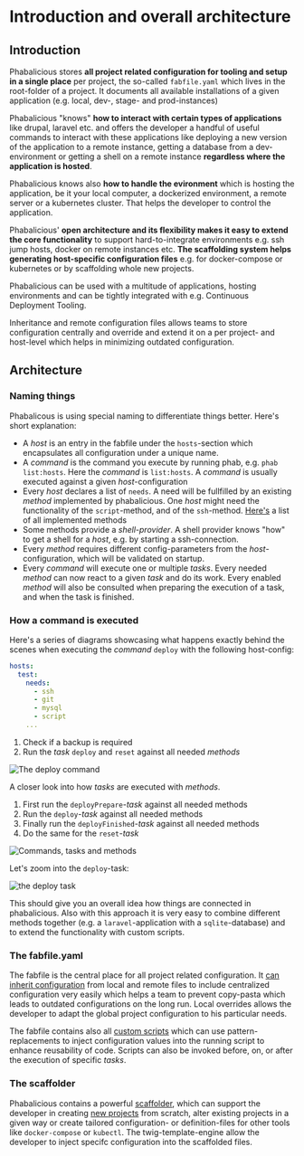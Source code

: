 # Introduction and overall architecture

## Introduction

Phabalicious stores **all project related configuration for tooling and setup in a single place** per project, the so-called `fabfile.yaml` which lives in the root-folder of a project. It documents all available installations of a given application (e.g. local, dev-, stage- and prod-instances)

Phabalicious "knows" **how to interact with certain types of applications** like drupal, laravel etc. and offers the developer a handful of useful commands to interact with these applications like deploying a new version of the application to a remote instance, getting a database from a dev-environment or getting a shell on a remote instance **regardless where the application is hosted**. 

Phabalicious knows also **how to handle the evironment** which is hosting the application, be it your local computer, a dockerized environment, a remote server or a kubernetes cluster. That helps the developer to control the application.

Phabalicious' **open architecture and its flexibility makes it easy to extend the core functionality** to support hard-to-integrate environments e.g. ssh jump hosts, docker on remote instances etc. **The scaffolding system helps generating host-specific configuration files** e.g. for docker-compose or kubernetes or by scaffolding whole new projects. 

Phabalicious can be used with a multitude of applications, hosting environments and can be tightly integrated with e.g. Continuous Deployment Tooling. 

Inheritance and remote configuration files allows teams to store configuration centrally and override and extend it on a per project- and host-level which helps in minimizing outdated configuration.

## Architecture

### Naming things

Phabalicous is using special naming to differentiate things better. Here's short explanation:

* A _host_ is an entry in the fabfile under the `hosts`-section which encapsulates all configuration under a unique name.
* A _command_ is the command you execute by running phab, e.g. `phab list:hosts`. Here the _command_ is `list:hosts`. A _command_ is usually executed against a given _host_-configuration
* Every _host_ declares a list of `needs`. A need will be fullfilled by an existing _method_ implemented by phabalicious. One _host_ might need the functionality of the `script`-method, and of the `ssh`-method. [Here's](../configuration.md#needs) a list of all implemented methods
* Some methods provide a _shell-provider_. A shell provider knows "how" to get a shell for a _host_, e.g. by starting a ssh-connection.
* Every _method_ requires different config-parameters from the _host_-configuration, which will be validated on startup.
* Every _command_ will execute one or multiple _tasks_. Every needed _method_ can now react to a given _task_ and do its work. Every enabled _method_ will also be consulted when preparing the execution of a task, and when the task is finished.

### How a command is executed
Here's a series of diagrams showcasing what happens exactly behind the scenes when executing the _command_ `deploy`  with the following host-config:

```yaml
hosts:
  test:
    needs:
	  - ssh
	  - git
	  - mysql
	  - script
    ...
```

1. Check if a backup is required
2. Run the _task_ `deploy` and `reset` against all needed _methods_

![The deploy command](./deploy-command.png)

A closer look into how _tasks_ are executed with _methods_.
1. First run the `deployPrepare`-_task_ against all needed methods
2. Run the `deploy`-_task_ against all needed methods
3. Finally run the `deployFinished`-_task_ against all needed methods
4. Do the same for the `reset`-_task_

![Commands, tasks and methods](./commands-and-tasks.png)

Let's zoom into the `deploy`-task:

![the deploy task](./deploy-task.png)

This should give you an overall idea how things are connected in phabalicious. Also with this approach it is very easy to combine different methods together (e.g. a `laravel`-application with a `sqlite`-database) and to extend the functionality with custom scripts.

### The fabfile.yaml

The fabfile is the central place for all project related configuration. It [can inherit configuration](../inheritance.md) from local and remote files to include centralized configuration very easily which helps a team to prevent copy-pasta which leads to outdated configurations on the long run. Local overrides allows the developer to adapt the global project configuration to his particular needs.

The fabfile contains also all [custom scripts](../scripts.md) which can use pattern-replacements to inject configuration values into the running script to enhance reusability of code. Scripts can also be invoked before, on, or after the execution of specific _tasks_.

### The scaffolder

Phabalicious contains a powerful [scaffolder](../scaffolder.md), which can support the developer in creating [new projects](../app-scaffold.md) from scratch, alter existing projects in a given way or create tailored configuration- or definition-files for other tools like `docker-compose` or `kubectl`. The twig-template-engine allow the developer to inject specifc configuration into the scaffolded files.

